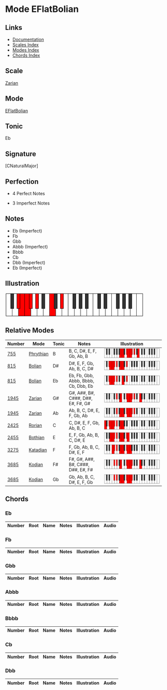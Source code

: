 # Mode EFlatBolian

## Links

- [Documentation](index.md)
- [Scales Index](Scales.md)
- [Modes Index](Modes.md)
- [Chords Index](Chords.md)

## Scale

[Zarian](ScaleZarian.md)

## Mode

[EFlatBolian](ModeEFlatBolian.md)

## Tonic

Eb

## Signature

[CNaturalMajor]

## Perfection

 - 4 Perfect Notes

 - 3 Imperfect Notes

## Notes

- Eb (Imperfect)
- Fb
- Gbb
- Abbb (Imperfect)
- Bbbb
- Cb
- Dbb (Imperfect)
- Eb (Imperfect)

## Illustration

![EFlatBolian](ModeEFlatBolian.png)

## Relative Modes

| Number | Mode | Tonic | Notes | Illustration |
|--------|------|-------|-------|--------------|
| [755](https://ianring.com/musictheory/scales/755) | [Phrythian](ModePhrythian.md) | B | B, C, D#, E, F, Gb, Ab, B | ![BNaturalPhrythian](ModeBNaturalPhrythian.png) |
| [815](https://ianring.com/musictheory/scales/815) | [Bolian](ModeBolian.md) | D# | D#, E, F, Gb, Ab, B, C, D# | ![DSharpBolian](ModeDSharpBolian.png) |
| [815](https://ianring.com/musictheory/scales/815) | [Bolian](ModeBolian.md) | Eb | Eb, Fb, Gbb, Abbb, Bbbb, Cb, Dbb, Eb | ![EFlatBolian](ModeEFlatBolian.png) |
| [1945](https://ianring.com/musictheory/scales/1945) | [Zarian](ModeZarian.md) | G# | G#, A##, B#, C###, D##, E#, F#, G# | ![GSharpZarian](ModeGSharpZarian.png) |
| [1945](https://ianring.com/musictheory/scales/1945) | [Zarian](ModeZarian.md) | Ab | Ab, B, C, D#, E, F, Gb, Ab | ![AFlatZarian](ModeAFlatZarian.png) |
| [2425](https://ianring.com/musictheory/scales/2425) | [Rorian](ModeRorian.md) | C | C, D#, E, F, Gb, Ab, B, C | ![CNaturalRorian](ModeCNaturalRorian.png) |
| [2455](https://ianring.com/musictheory/scales/2455) | [Bothian](ModeBothian.md) | E | E, F, Gb, Ab, B, C, D#, E | ![ENaturalBothian](ModeENaturalBothian.png) |
| [3275](https://ianring.com/musictheory/scales/3275) | [Katadian](ModeKatadian.md) | F | F, Gb, Ab, B, C, D#, E, F | ![FNaturalKatadian](ModeFNaturalKatadian.png) |
| [3685](https://ianring.com/musictheory/scales/3685) | [Kodian](ModeKodian.md) | F# | F#, G#, A##, B#, C###, D##, E#, F# | ![FSharpKodian](ModeFSharpKodian.png) |
| [3685](https://ianring.com/musictheory/scales/3685) | [Kodian](ModeKodian.md) | Gb | Gb, Ab, B, C, D#, E, F, Gb | ![GFlatKodian](ModeGFlatKodian.png) |

## Chords

### Eb

| Number | Root | Name | Notes | Illustration | Audio |
|--------|------|------|-------|--------------|-------|

### Fb

| Number | Root | Name | Notes | Illustration | Audio |
|--------|------|------|-------|--------------|-------|

### Gbb

| Number | Root | Name | Notes | Illustration | Audio |
|--------|------|------|-------|--------------|-------|

### Abbb

| Number | Root | Name | Notes | Illustration | Audio |
|--------|------|------|-------|--------------|-------|

### Bbbb

| Number | Root | Name | Notes | Illustration | Audio |
|--------|------|------|-------|--------------|-------|

### Cb

| Number | Root | Name | Notes | Illustration | Audio |
|--------|------|------|-------|--------------|-------|

### Dbb

| Number | Root | Name | Notes | Illustration | Audio |
|--------|------|------|-------|--------------|-------|


